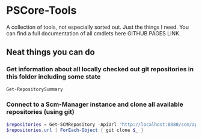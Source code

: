 # PSCore-Tools

A collection of tools, not especially sorted out. Just the things I need. 
You can find a full documentation of all cmdlets here GITHUB PAGES LINK.

## Neat things you can do 

### Get information about all locally checked out git repositories in this folder including some state

```powershell
Get-RepositorySummary
```

### Connect to a Scm-Manager instance and clone all available repositories (using git)

```powershell
$repositories = Get-SCMRepository -ApiUrl "http://localhost:8080/scm/api" -Username "User"
$repositories.url | ForEach-Object { git clone $_ }
```

